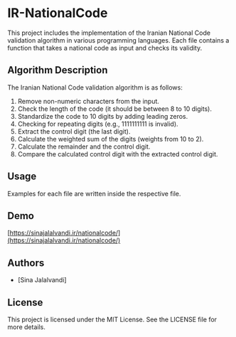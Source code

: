 # IR-NationalCode

This project includes the implementation of the Iranian National Code validation algorithm in various programming languages. Each file contains a function that takes a national code as input and checks its validity.

## Algorithm Description

The Iranian National Code validation algorithm is as follows:
1. Remove non-numeric characters from the input.
2. Check the length of the code (it should be between 8 to 10 digits).
3. Standardize the code to 10 digits by adding leading zeros.
4. Checking for repeating digits (e.g., 1111111111 is invalid).
5. Extract the control digit (the last digit).
6. Calculate the weighted sum of the digits (weights from 10 to 2).
7. Calculate the remainder and the control digit.
8. Compare the calculated control digit with the extracted control digit.

## Usage

Examples for each file are written inside the respective file.

## Demo

[https://sinajalalvandi.ir/nationalcode/](https://sinajalalvandi.ir/nationalcode/)

## Authors

- [Sina Jalalvandi]

## License

This project is licensed under the MIT License. See the LICENSE file for more details.